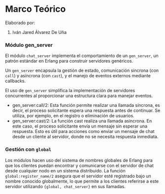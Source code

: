 # Marco Teórico

Elaborado por:
1. Iván Jared Álvarez De Uña

### Módulo gen_server

El módulo `chat_server` implementa el comportamiento de un `gen_server`, un patrón estándar en Erlang para construir servidores genéricos.

Un `gen_server` encapsula la gestión de estado, comunicación síncrona (con `call`) y asíncrona (con `cast`), y el manejo de eventos externos mediante callbacks.

El uso de `gen_server` simplifica la implementación de servidores concurrentes al proporcionar una estructura clara para manejar eventos.
- gen_server:call/2: Esta función permite realizar una llamada síncrona, es decir, el proceso solicitante espera una respuesta antes de continuar. Se utiliza, por ejemplo, en el registro o eliminación de usuarios.
- gen_server:cast/2: La función cast realiza una llamada asíncrona. En este caso, el proceso solicitante envía un mensaje sin esperar una respuesta. Esto es útil para acciones como enviar un mensaje de chat desde un cliente al servidor, donde no se necesita respuesta inmediata.

### Gestión con `global`
Los módulos hacen uso del sistema de nombres globales de Erlang para que los clientes puedan encontrar y comunicarse con el servidor de chat desde cualquier nodo en un sistema distribuido. La función `global:register_name/2` asegura que el servidor esté registrado bajo un nombre conocido globalmente, lo que permite a los clientes referirse a este servidor utilizando `{global, chat_server}` en sus llamadas.
